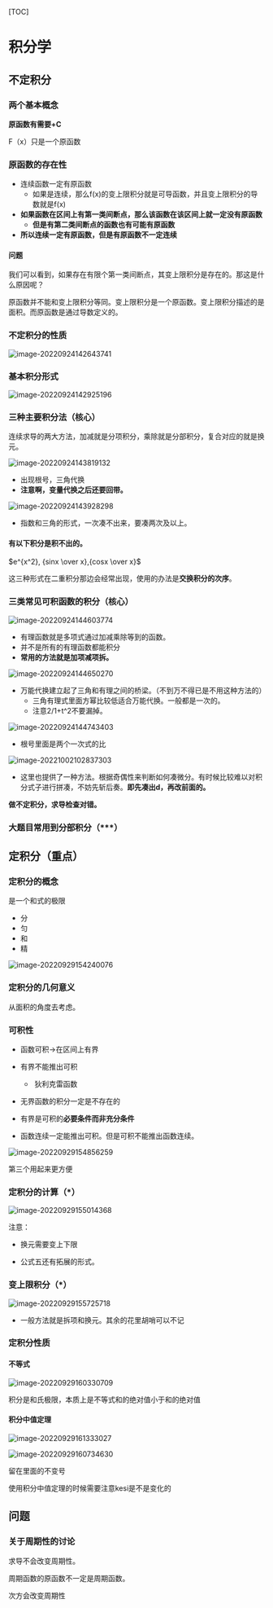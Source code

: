 [TOC]

# 积分学

## 不定积分

### 两个基本概念

**原函数有需要+C**

F（x）只是一个原函数

### 原函数的存在性

+ 连续函数一定有原函数
  + 如果是连续，那么f(x)的变上限积分就是可导函数，并且变上限积分的导数就是f(x)
+ **如果函数在区间上有第一类间断点，那么该函数在该区间上就一定没有原函数**
  + **但是有第二类间断点的函数也有可能有原函数**
+ **所以连续一定有原函数，但是有原函数不一定连续**

#### 问题

我们可以看到，如果存在有限个第一类间断点，其变上限积分是存在的。那这是什么原因呢？

原函数并不能和变上限积分等同。变上限积分是一个原函数。变上限积分描述的是面积。而原函数是通过导数定义的。

### 不定积分的性质

![image-20220924142643741](https://raw.githubusercontent.com/Alemdx/pic-bed/master/math3/image-20220924142643741.png)

### 基本积分形式

![image-20220924142925196](https://raw.githubusercontent.com/Alemdx/pic-bed/master/math3/image-20220924142925196.png)

### 三种主要积分法（核心）

连续求导的两大方法，加减就是分项积分，乘除就是分部积分，复合对应的就是换元。

![image-20220924143819132](https://raw.githubusercontent.com/Alemdx/pic-bed/master/math3/image-20220924143819132.png)

+ 出现根号，三角代换
+ **注意啊，变量代换之后还要回带。**

![image-20220924143928298](https://raw.githubusercontent.com/Alemdx/pic-bed/master/math3/image-20220924143928298.png)

+ 指数和三角的形式，一次凑不出来，要凑两次及以上。

#### 有以下积分是积不出的。

$e^{x^2}, {sinx \over x},{cosx \over x}$

 这三种形式在二重积分那边会经常出现，使用的办法是**交换积分的次序**。

### 三类常见可积函数的积分（核心）

![image-20220924144603774](https://raw.githubusercontent.com/Alemdx/pic-bed/master/math3/image-20220924144603774.png)

+ 有理函数就是多项式通过加减乘除等到的函数。
+ 并不是所有的有理函数都能积分
+ **常用的方法就是加项减项拆。**



![image-20220924144650270](https://raw.githubusercontent.com/Alemdx/pic-bed/master/math3/image-20220924144650270.png)

+ 万能代换建立起了三角和有理之间的桥梁。（不到万不得已是不用这种方法的）
  + 三角有理式里面方幂比较低适合万能代换。一般都是一次的。
  + 注意2/1+t^2不要漏掉。

![image-20220924144743403](https://raw.githubusercontent.com/Alemdx/pic-bed/master/math3/image-20220924144743403.png)

+ 根号里面是两个一次式的比

![image-20221002102837303](https://raw.githubusercontent.com/Alemdx/pic-bed/master/math3/image-20221002102837303.png)

+ 这里也提供了一种方法。根据奇偶性来判断如何凑微分。有时候比较难以对积分式子进行拼凑，不妨先斩后奏。**即先凑出d，再改前面的。**

**做不定积分，求导检查对错。**

### 大题目常用到分部积分（***）

## 定积分（重点）

### 定积分的概念

是一个和式的极限

+ 分
+ 匀
+ 和
+ 精

![image-20220929154240076](https://raw.githubusercontent.com/Alemdx/pic-bed/master/math3/image-20220929154240076.png)

### 定积分的几何意义

从面积的角度去考虑。

### 可积性

+  函数可积->在区间上有界

+ 有界不能推出可积
  + ​	狄利克雷函数

+ 无界函数的积分一定是不存在的
+ 有界是可积的**必要条件而非充分条件**
+ 函数连续一定能推出可积。但是可积不能推出函数连续。

![image-20220929154856259](https://raw.githubusercontent.com/Alemdx/pic-bed/master/math3/image-20220929154856259.png)

第三个用起来更方便

### 定积分的计算（*）

![image-20220929155014368](https://raw.githubusercontent.com/Alemdx/pic-bed/master/math3/image-20220929155014368.png)

注意：

+ 换元需要变上下限

+ 公式五还有拓展的形式。

### 变上限积分（*）

![image-20220929155725718](https://raw.githubusercontent.com/Alemdx/pic-bed/master/math3/image-20220929155725718.png)

+ 一般方法就是拆项和换元。其余的花里胡哨可以不记

### 定积分性质

#### 不等式

![image-20220929160330709](https://raw.githubusercontent.com/Alemdx/pic-bed/master/math3/image-20220929160330709.png)

积分是和氏极限，本质上是不等式和的绝对值小于和的绝对值

#### 积分中值定理

![image-20220929161333027](https://raw.githubusercontent.com/Alemdx/pic-bed/master/math3/image-20220929161333027.png)

![image-20220929160734630](https://raw.githubusercontent.com/Alemdx/pic-bed/master/math3/image-20220929160734630.png)

留在里面的不变号

使用积分中值定理的时候需要注意kesi是不是变化的

## 问题

### 关于周期性的讨论

求导不会改变周期性。

周期函数的原函数不一定是周期函数。

次方会改变周期性

  